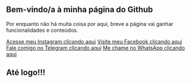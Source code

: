 ## Bem-vindo/a à minha página do Github

Por enquanto não há muita coisa por aqui, breve a página vai ganhar funcionalidades e conteúdos.

[Acesse meu Instagram clicando aqui](https://instagram.com/guimoncao27)
[Visite meu Facebook clicando aqui](https://facebook.com/Guigamoncao)
[Fale comigo no Telegram clicando aqui](https://t.me/GuiOliver)
[Me chame no WhatsApp clicando aqui](https://api.whatsapp.com/send?1=pt_BR&phone=5567992914625)

## Até logo!!!



